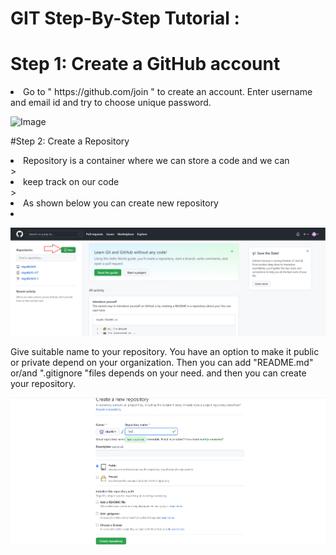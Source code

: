 # GIT Step-By-Step Tutorial :

# Step 1: Create a GitHub account
 
<li>Go to  " https://github.com/join " to create an account. Enter username and email id and try to choose unique password.
</li>
 
![Image](https://user-images.githubusercontent.com/91209217/134709240-cff6adab-b938-45dc-aaad-eacad88f4d20.png) 

#Step 2: Create a Repository 
<li>Repository is a container where we can store a code and we can</li>> 
<li>keep track on our code</li>>
<li>As shown below you can create new repository<li>

![image](https://github.com/nkp48/A03/blob/main/repo.png)


Give suitable name to your repository.
You have an option to make it public or private depend on your organization.
Then you can add "README.md" or/and ".gitignore "files depends on your need.
and then you can create your repository.


![image](https://github.com/nkp48/A03/blob/main/repo2.png)
